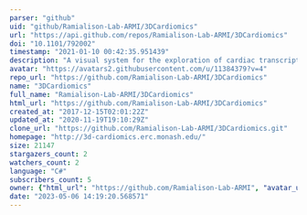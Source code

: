 ```yaml
---
parser: "github"
uid: "github/Ramialison-Lab-ARMI/3DCardiomics"
url: "https://api.github.com/repos/Ramialison-Lab-ARMI/3DCardiomics"
doi: "10.1101/792002"
timestamp: "2021-01-10 00:42:35.951439"
description: "A visual system for the exploration of cardiac transcriptome data"
avatar: "https://avatars2.githubusercontent.com/u/11384379?v=4"
repo_url: "https://github.com/Ramialison-Lab-ARMI/3DCardiomics"
name: "3DCardiomics"
full_name: "Ramialison-Lab-ARMI/3DCardiomics"
html_url: "https://github.com/Ramialison-Lab-ARMI/3DCardiomics"
created_at: "2017-12-15T02:01:22Z"
updated_at: "2020-11-19T19:10:29Z"
clone_url: "https://github.com/Ramialison-Lab-ARMI/3DCardiomics.git"
homepage: "http://3d-cardiomics.erc.monash.edu/"
size: 21147
stargazers_count: 2
watchers_count: 2
language: "C#"
subscribers_count: 5
owner: {"html_url": "https://github.com/Ramialison-Lab-ARMI", "avatar_url": "https://avatars2.githubusercontent.com/u/11384379?v=4", "login": "Ramialison-Lab-ARMI", "type": "Organization"}
date: "2023-05-06 14:19:20.568571"
---
```

